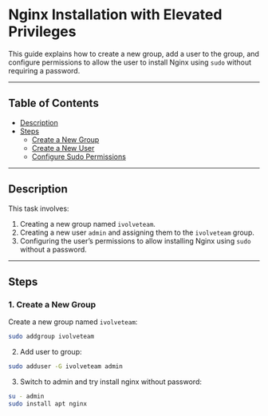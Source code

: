 # Nginx Installation with Elevated Privileges

This guide explains how to create a new group, add a user to the group, and configure permissions to allow the user to install Nginx using `sudo` without requiring a password.

---

## Table of Contents
- [Description](#description)
- [Steps](#steps)
  - [Create a New Group](#1-create-a-new-group)
  - [Create a New User](#2-create-a-new-user)
  - [Configure Sudo Permissions](#3-configure-sudo-permissions)

---

## Description
This task involves:
1. Creating a new group named `ivolveteam`.
2. Creating a new user `admin` and assigning them to the `ivolveteam` group.
3. Configuring the user’s permissions to allow installing Nginx using `sudo` without a password.

---

## Steps

### 1. Create a New Group
Create a new group named `ivolveteam`:
```bash
sudo addgroup ivolveteam
```
2. Add user to group:
```bash
sudo adduser -G ivolveteam admin
```
3. Switch to admin and try install nginx without password:
```bash
su - admin 
sudo install apt nginx
```